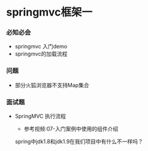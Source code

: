 # springmvc框架一

### 必知必会

- springmvc 入门demo
- springmvc的加载流程

### 问题

- 部分火狐浏览器不支持Map集合



### 面试题

- SpringMVC 执行流程
  - 参考视频:07-入门案例中使用的组件介绍
  
  spring中jdk1.8和jdk1.9在我们项目中有什么不一样吗？
